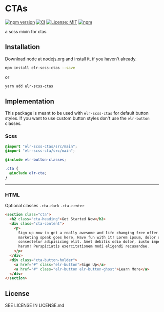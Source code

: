 # CTAs

[![npm version](http://img.shields.io/npm/v/elr-scss-ctas.svg)](https://www.npmjs.org/package/elr-scss-ctas)
[![CI](https://github.com/Beth3346/elr-scss-ctas/actions/workflows/node.js.yml/badge.svg)](https://github.com/Beth3346/elr-scss-ctas/actions/workflows/node.js.yml)
[![License: MIT](https://img.shields.io/badge/License-MIT-yellow.svg)](https://opensource.org/licenses/MIT)
[![npm](https://img.shields.io/npm/dm/elr-scss-ctas.svg?style=flat)](https://npmjs.com/package/elr-scss-ctas)

a scss mixin for ctas

## Installation

Download node at [nodejs.org](http://nodejs.org) and install it, if you haven't already.

```sh
npm install elr-scss-ctas --save
```

or

```sh
yarn add elr-scss-ctas
```

## Implementation

This package is meant to be used with `elr-scss-ctas` for default button styles. If you want to use custom button styles don't use the `elr-button` classes.

### Scss

```scss
@import "elr-scss-ctas/src/main";
@import "elr-scss-cta/src/main";

@include elr-button-classes;

.cta {
  @include elr-cta;
}
```

---

### HTML

Optional classes `.cta-dark` `.cta-center`

```html
<section class="cta">
  <h2 class="cta-heading">Get Started Now</h2>
  <div class="cta-content">
    <p>
      Sign up now to get a really awesome and life changing free offer. More
      marketing speak goes here. Have fun with it! Lorem ipsum, dolor sit amet
      consectetur adipisicing elit. Amet debitis odio dolor, iusto impedit
      harum! Perspiciatis exercitationem modi eligendi recusandae.
    </p>
  </div>
  <div class="cta-button-holder">
    <a href="#" class="elr-button">Sign Up</a>
    <a href="#" class="elr-button elr-button-ghost">Learn More</a>
  </div>
</section>
```

## License

SEE LICENSE IN LICENSE.md
